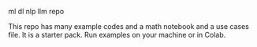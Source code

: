 ml dl nlp llm repo

This repo has many example codes and a math notebook and a use cases file.
It is a starter pack. Run examples on your machine or in Colab.
